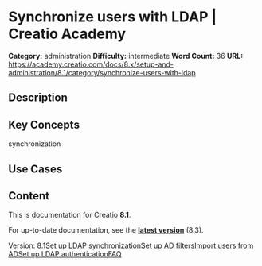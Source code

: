 # Synchronize users with LDAP | Creatio Academy

**Category:** administration **Difficulty:** intermediate **Word Count:** 36
**URL:**
https://academy.creatio.com/docs/8.x/setup-and-administration/8.1/category/synchronize-users-with-ldap

## Description

## Key Concepts

synchronization

## Use Cases

## Content

This is documentation for Creatio **8.1**.

For up-to-date documentation, see the
**[latest version](/docs/8.x/setup-and-administration/category/synchronize-users-with-ldap)**
(8.3).

Version:
8.1[Set up LDAP synchronization](/docs/8.x/setup-and-administration/8.1/administration/user-and-access-management/synchronize-users-with-ldap/set-up-ldap-synchronization)[Set up AD filters](/docs/8.x/setup-and-administration/8.1/administration/user-and-access-management/synchronize-users-with-ldap/set-up-active-directory-filters)[Import users from AD](/docs/8.x/setup-and-administration/8.1/administration/user-and-access-management/synchronize-users-with-ldap/import-new-users-and-roles-from-active-directory)[Set up LDAP authentication](/docs/8.x/setup-and-administration/8.1/administration/user-and-access-management/synchronize-users-with-ldap/set-up-ldap-authentication)[FAQ](/docs/8.x/setup-and-administration/8.1/administration/user-and-access-management/synchronize-users-with-ldap/ldap-synchronization-faq)
